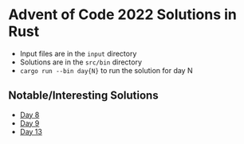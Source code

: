 # Advent of Code 2022 Solutions in Rust
- Input files are in the `input` directory
- Solutions are in the `src/bin` directory
- `cargo run --bin day{N}` to run the solution for day N

## Notable/Interesting Solutions
- [Day 8](src/bin/day8.rs)
- [Day 9](src/bin/day9.rs)
- [Day 13](src/bin/day13.rs)